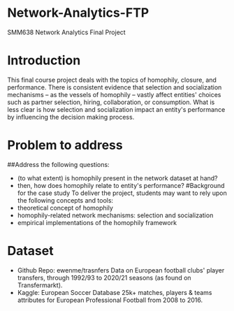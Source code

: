 # Network-Analytics-FTP
SMM638 Network Analytics Final Project
# Introduction
This final course project deals with the topics of homophily, closure, and performance. There is consistent evidence that selection and socialization mechanisms – as the vessels of homophily – vastly affect entities' choices such as partner selection, hiring, collaboration, or consumption. What is less clear is how selection and socialization impact an entity's performance by influencing the decision making process.

# Problem to address
##Address the following questions:

- (to what extent) is homophily present in the network dataset at hand?
- then, how does homophily relate to entity's performance?
#Background for the case study
To deliver the project, students may want to rely upon the following concepts and tools:
- theoretical concept of homophily
- homophily-related network mechanisms: selection and socialization
- empirical implementations of the homophily framework
# Dataset
- Github Repo: ewenme/trasnfers
Data on European football clubs' player transfers, through 1992/93 to 2020/21 seasons (as found on Transfermarkt).
- Kaggle: European Soccer Database
25k+ matches, players & teams attributes for European Professional Football from 2008 to 2016.

